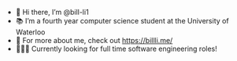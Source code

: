 - 👋 Hi there, I’m @bill-li1
- 📚 I’m a fourth year computer science student at the University of Waterloo
- 👀 For more about me, check out https://billli.me/
- 👨🏻‍💻 Currently looking for full time software engineering roles!

<!---
bill-li1/bill-li1 is a ✨ special ✨ repository because its `README.md` (this file) appears on your GitHub profile.
You can click the Preview link to take a look at your changes.
--->
